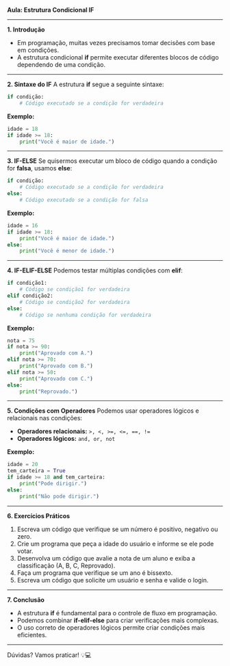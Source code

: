 **Aula: Estrutura Condicional IF**

---

**1. Introdução**
- Em programação, muitas vezes precisamos tomar decisões com base em condições.
- A estrutura condicional **if** permite executar diferentes blocos de código dependendo de uma condição.

---

**2. Sintaxe do IF**
A estrutura **if** segue a seguinte sintaxe:

```python
if condição:
    # Código executado se a condição for verdadeira
```

**Exemplo:**
```python
idade = 18
if idade >= 18:
    print("Você é maior de idade.")
```

---

**3. IF-ELSE**
Se quisermos executar um bloco de código quando a condição for **falsa**, usamos **else**:

```python
if condição:
    # Código executado se a condição for verdadeira
else:
    # Código executado se a condição for falsa
```

**Exemplo:**
```python
idade = 16
if idade >= 18:
    print("Você é maior de idade.")
else:
    print("Você é menor de idade.")
```

---

**4. IF-ELIF-ELSE**
Podemos testar múltiplas condições com **elif**:

```python
if condição1:
    # Código se condição1 for verdadeira
elif condição2:
    # Código se condição2 for verdadeira
else:
    # Código se nenhuma condição for verdadeira
```

**Exemplo:**
```python
nota = 75
if nota >= 90:
    print("Aprovado com A.")
elif nota >= 70:
    print("Aprovado com B.")
elif nota >= 50:
    print("Aprovado com C.")
else:
    print("Reprovado.")
```

---

**5. Condições com Operadores**
Podemos usar operadores lógicos e relacionais nas condições:

- **Operadores relacionais:** `>, <, >=, <=, ==, !=`
- **Operadores lógicos:** `and, or, not`

**Exemplo:**
```python
idade = 20
tem_carteira = True
if idade >= 18 and tem_carteira:
    print("Pode dirigir.")
else:
    print("Não pode dirigir.")
```

---

**6. Exercícios Práticos**
1. Escreva um código que verifique se um número é positivo, negativo ou zero.
2. Crie um programa que peça a idade do usuário e informe se ele pode votar.
3. Desenvolva um código que avalie a nota de um aluno e exiba a classificação (A, B, C, Reprovado).
4. Faça um programa que verifique se um ano é bissexto.
5. Escreva um código que solicite um usuário e senha e valide o login.

---

**7. Conclusão**
- A estrutura **if** é fundamental para o controle de fluxo em programação.
- Podemos combinar **if-elif-else** para criar verificações mais complexas.
- O uso correto de operadores lógicos permite criar condições mais eficientes.

---

Dúvidas? Vamos praticar! 💡💻

